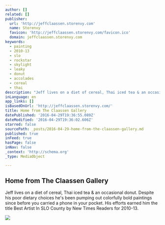 ```yaml
---
author: []
related: []
publisher:
  url: 'http://jeffclaassen.storenvy.com'
  name: Storenvy
  favicon: 'http://jeffclaassen.storenvy.com/favicon.ico'
  domain: jeffclaassen.storenvy.com
keywords:
  - painting
  - 2010-13
  - slo
  - rockstar
  - skylight
  - leaky
  - donut
  - accolades
  - cereal
  - thai
description: "Jeff lives on a diet of cereal, Thai iced tea & an occasional donut. Despite his poor dietary choices he's been pumping out colorfully bold paintings since before you carried a phone in your pocket. His efforts earned him the title Best Artist In SLO County by New Times Readers for 2010-13."
inLanguage: en
app_links: []
isBasedOnUrl: 'http://jeffclaassen.storenvy.com/'
title: Home from The Claassen Gallery
datePublished: '2016-04-29T19:36:55.089Z'
dateModified: '2016-04-29T19:36:02.606Z'
starred: false
sourcePath: _posts/2016-04-29-home-from-the-claassen-gallery.md
published: true
inFeed: true
hasPage: false
inNav: false
_context: 'http://schema.org'
_type: MediaObject

---
```

<article style=""><h1>Home from The Claassen Gallery</h1><p>Jeff lives on a diet of cereal, Thai iced tea &amp; an occasional donut. Despite his poor dietary choices he's been pumping out colorfully bold paintings since before you carried a phone in your pocket. His efforts earned him the title Best Artist In SLO County by New Times Readers for 2010-13.</p><img src="http://dpegb9ebondhq.cloudfront.net/stores/avatars/448797/medium/circle_800px.jpg?1405058891" /></article>